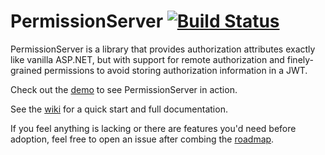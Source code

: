 # PermissionServer [![Build Status](https://travis-ci.com/Perustaja/PermissionServer.svg?branch=main)](https://travis-ci.com/Perustaja/PermissionServer)
PermissionServer is a library that provides authorization attributes exactly like vanilla ASP.NET, but with support for remote authorization and finely-grained permissions to avoid storing authorization information in a JWT.

Check out the [demo](https://github.com/Perustaja/PermissionServerDemo) to see PermissionServer in action.

See the [wiki](https://github.com/Perustaja/PermissionServer/wiki) for a quick start and full documentation.

If you feel anything is lacking or there are features you'd need before adoption, feel free to open an issue after combing the [roadmap](https://github.com/Perustaja/PermissionServer/wiki/Roadmap).
